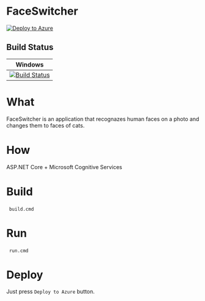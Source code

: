 # FaceSwitcher

[![Deploy to Azure](http://azuredeploy.net/deploybutton.png)](https://azuredeploy.net/)

Build Status
------------

| Windows |
| ------- |
| [![Build Status](https://ci.appveyor.com/api/projects/status/github/myarotskaya/FaceSwitcher?branch=master&svg=true)](https://ci.appveyor.com/project/myarotskaya/FaceSwitcher/branch/master) |

# What

FaceSwitcher is an application that recognazes human faces on a photo and changes them to faces of cats.

# How

ASP.NET Core + Microsoft Cognitive Services

# Build

​```
build.cmd
​```

# Run

​```
run.cmd
​```

# Deploy

Just press `Deploy to Azure` button.
